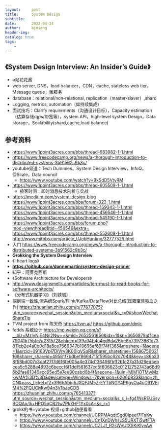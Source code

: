 ```yaml
---
layout:     post
title:      System Design
subtitle:   
date:       2022-04-24
author:     bjmsong
header-img: 
catalog: true
tags:
    - 
---
```

## 《System Design Interview: An Insider’s Guide》
- b站花花酱
- web server, DNS，load balancer，CDN，cache, stateless web tier，Message queue，微服务
- database：relational/non-relational, replication（master-slaver）,shard
- Logging, metrics, automation（如持续集成）
- 面试技巧：Clarify requirements（沟通设计目标），Capacity estimation（估算存储/qps/带宽等），system API，high-level system Design，Data storage，Scalability(shard,cache,load balance)

## 参考资料
- https://www.1point3acres.com/bbs/thread-683982-1-1.html
- https://www.freecodecamp.org/news/a-thorough-introduction-to-distributed-systems-3b91562c9b3c/
- youtube频道：Tech Dummies，System Design Interview，InfoQ，@Scale，Data council
    - https://www.youtube.com/watch?v=BkSdD5VtyRM
- https://www.1point3acres.com/bbs/thread-605509-1-1.html
    - 极客时间：即时消息技术剖析与实战  
- https://medium.com/system-design-blog
https://www.1point3acres.com/bbs/forum-323-1.html
https://www.1point3acres.com/bbs/thread-169343-1-1.html
https://www.1point3acres.com/bbs/thread-456546-1-1.html
https://www.1point3acres.com/bbs/thread-545190-1-1.html
https://www.1point3acres.com/bbs/forum.php?mod=viewthread&tid=456546&extra=
https://www.1point3acres.com/bbs/thread-552608-1-1.html
http://www.mitbbs.com/article_t/JobHunting/32777529.html
- 入门
https://www.freecodecamp.org/news/a-thorough-introduction-to-distributed-systems-3b91562c9b3c/
- **Grokking the System Design Interview**
- 《I heart logs》
- **https://github.com/donnemartin/system-design-primer**
- 知乎：阿莱克西斯
- 《Software Architecture for Developers》
- http://www.designsmells.com/articles/ten-must-to-read-books-for-software-architects/
- 《分布式机器学习》（刘铁岩）
- 端到端一致性,流系统Spark/Flink/Kafka/DataFlow对比总结(压箱宝具呕血之作)
https://zhuanlan.zhihu.com/p/77677075?utm_source=wechat_session&utm_medium=social&s_r=0#showWechatShareTip
- TVM project from 陈天奇
https://tvm.ai/
https://github.com/dmlc
- fedds 系统设计
https://mp.weixin.qq.com/s?__biz=MzIyNjE4NjI2Nw==&mid=2652561856&idx=1&sn=3656879af1cea79041b75bfe7a231572&chksm=f39a04b4c4ed8da26be8b73973861d73811cb2e4a0b0d18a5ce7566347b10695af69f74f1365&mpshare=1&scene=1&srcid=09163Vpl7DiVry3K00igVSoR&sharer_sharetime=1568675662116&sharer_shareid=49581f7bdbef8664715f595bc62d7044&key=c86a338f58bd007c3daf27f7d616fe005a4e374d136496fbff2b1c27a31d26ed5ebcea5c5288a4893c6beccf6f1ddf561637cc5f606623c01212752743a66d96b2fae81346acc95ed5e7ee80cabd6b4f&ascene=1&uin=MjM1OTMwMzkwMA%3D%3D&devicetype=Windows+7&version=62060833&lang=zh_CN&pass_ticket=fZx3R6hAbiq5JXQFJM5ZrEYTbNGY4PKgyOa4uD91VEjM4%2FQUCMtw94n3V1bJeCDB
https://zhuanlan.zhihu.com/p/76541337?utm_source=wechat_session&utm_medium=social&s_s_i=fg41NsREUSsyBOQAo/lk+HPO5qCB2tw7PkZHF1Yx0cA=&s_r=1
- grokk的书+yotube 视频+github随便看看
    - https://www.youtube.com/channel/UCRPMAqdtSgd0Ipeef7iFsKw   
    - https://www.youtube.com/channel/UCn1XnDWhsLS5URXTi5wtFTA
    - https://www.youtube.com/channel/UCZLJf_R2sWyUtXSKiKlyvAw 


